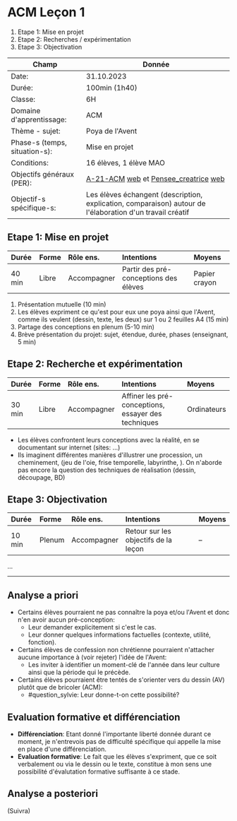 # ACM Leçon 1

1. Etape 1: Mise en projet
2. Etape 2: Recherches / expérimentation
3. Etape 3: Objectivation

| Champ                         | Donnée   |
|-------------------------------|----|
| Date:                         |  31.10.2023 |
| Durée:                        | 100min (1h40)  |
| Classe:                       |  6H  |
| Domaine d'apprentissage:      |   ACM  |
| Thème - sujet:                | Poya de l'Avent |
| Phase-s (temps, situation-s): |  Mise en projet  |
| Conditions:                   |  16 élèves, 1 élève MAO  |
| Objectifs généraux (PER):     | [A-21-ACM](A-21-ACM.md) [web](https://portail.ciip.ch/per/learning-objectives/94#cell-learning-5315) et [Pensee_creatrice](Pensee_creatrice.md) [web](https://portail.ciip.ch/per/transversal-capacities/4)|
| Objectif-s spécifique-s:      | Les élèves échangent (description, explication, comparaison) autour de l'élaboration d'un travail créatif |

## Etape 1: Mise en projet

| Durée | Forme | Rôle ens. | Intentions | Moyens |
|:----- |:----- |:--------- |:---------- |:------ |
| 40 min | Libre |  Accompagner    |   Partir des pré-conceptions des élèves    | Papier crayon   |

1. Présentation mutuelle (10 min)
2. Les élèves expriment ce qu'est pour eux une poya ainsi que l'Avent, comme ils veulent (dessin, texte, les deux) sur 1 ou 2 feuilles A4 (15 min)
3. Partage des conceptions en plenum (5-10 min)
5. Brève présentation du projet: sujet, étendue, durée, phases (enseignant, 5 min)

## Etape 2: Recherche et expérimentation

| Durée | Forme | Rôle ens. | Intentions | Moyens |
|:----- |:----- |:--------- |:---------- |:------ |
| 30 min | Libre |   Accompagner   |  Affiner les pré-conceptions, essayer des techniques | Ordinateurs   |

- Les élèves confrontent leurs conceptions avec la réalité, en se documentant sur internet (sites: ...)
- Ils imaginent différentes manières d'illustrer une procession, un cheminement,  (jeu de l'oie, frise temporelle, labyrinthe, ). On n'aborde pas encore la question des techniques de réalisation (dessin, découpage, BD)

## Etape 3: Objectivation

| Durée | Forme | Rôle ens. | Intentions | Moyens |
|:----- |:----- |:--------- |:---------- |:------ |
| 10 min | Plenum |  Accompagner |  Retour sur les objectifs de la leçon     |  –  |

...

---

## Analyse a priori

- Certains élèves pourraient ne pas connaître la poya et/ou l'Avent et donc n'en avoir aucun pré-conception:
	- Leur demander explicitement si c'est le cas.
	- Leur donner quelques informations factuelles (contexte, utilité, fonction).
- Certains élèves de confession non chrétienne pourraient n'attacher aucune importance à (voir rejeter) l'idée de l'Avent:
	- Les inviter à identifier un moment-clé de l'année dans leur culture ainsi que la période qui le précède.
- Certains élèves pourraient être tentés de s'orienter vers du dessin (AV) plutôt que de bricoler (ACM):
	- #question_sylvie: Leur donne-t-on cette possibilité?

## Evaluation formative et différenciation

- **Différenciation**: Etant donné l'importante liberté donnée durant ce moment, je n'entrevois pas de difficulté spécifique qui appelle la mise en place d'une différenciation.
- **Evaluation formative**: Le fait que les élèves s'expriment, que ce soit verbalement ou via le dessin ou le texte, constitue à mon sens une possibilité d'évalutation formative suffisante à ce stade.

## Analyse a posteriori

(Suivra)
